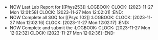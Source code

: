 - NOW Last Lab Report for [[Phys253]]
  :LOGBOOK:
  CLOCK: [2023-11-27 Mon 12:01:58]
  CLOCK: [2023-11-27 Mon 12:02:01]
  :END:
- NOW Complete all SGQ for [[Psyc 102]]
  :LOGBOOK:
  CLOCK: [2023-11-27 Mon 12:02:16]
  CLOCK: [2023-11-27 Mon 12:02:17]
  :END:
- NOW Complete and submit the
  :LOGBOOK:
  CLOCK: [2023-11-27 Mon 12:02:32]
  CLOCK: [2023-11-27 Mon 12:02:36]
  :END:
